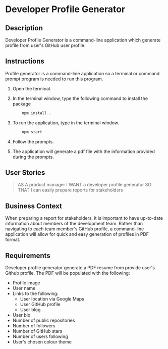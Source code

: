 # Developer Profile Generator

## Description

Developer Profile Generator is a command-line application which generate profile from user's GitHub user profile.

## Instructions

Profile generator is a command-line application so a terminal or command prompt program is needed to run this program.

1. Open the terminal.
2. In the terminal window, type the following command to install the package

    ```sh
        npm install .
    ```

3. To run the application, type in the terminal window.

    ```sh
        npm start
    ```

4. Follow the prompts.
5. The application will generate a pdf file with the information provided during the prompts. 

## User Stories

> AS A product manager
> I WANT a developer profile generator
> SO THAT I can easily prepare reports for stakeholders

## Business Context

When preparing a report for stakeholders, it is important to have up-to-date information about members of the development team. Rather than navigating to each team member's GitHub profile, a command-line application will allow for quick and easy generation of profiles in PDF format.

## Requirements

Developer profile generator generate a PDF resume from provide user's Github profile. The PDF will be populated with the following:

* Profile image
* User name
* Links to the following:
  * User location via Google Maps
  * User GitHub profile
  * User blog
* User bio
* Number of public repositories
* Number of followers
* Number of GitHub stars
* Number of users following
* User's chosen colour theme

